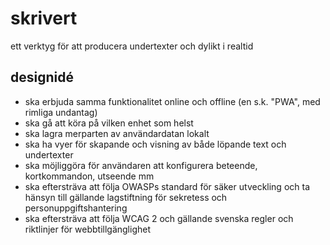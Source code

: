 # skrivert

ett verktyg för att producera undertexter och dylikt i realtid

## designidé

- ska erbjuda samma funktionalitet online och offline (en s.k. "PWA", med rimliga undantag)
- ska gå att köra på vilken enhet som helst
- ska lagra merparten av användardatan lokalt
- ska ha vyer för skapande och visning av både löpande text och undertexter
- ska möjliggöra för användaren att konfigurera beteende, kortkommandon, utseende mm
- ska eftersträva att följa OWASPs standard för säker utveckling och ta hänsyn till gällande lagstiftning för sekretess och personuppgiftshantering
- ska eftersträva att följa WCAG 2 och gällande svenska regler och riktlinjer för webbtillgänglighet
